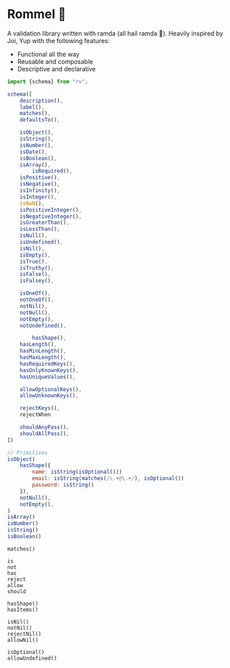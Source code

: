 # Rommel 🦊

A validation library written with ramda (all hail ramda 🙌). Heavily inspired by Joi, Yup with the following features:

- Functional all the way
- Reusable and composable
- Descriptive and declarative

```javascript
import {schema} from "rv";

schema([
  	description(),
  	label(),
  	matches(),
  	defaultsTo(),

  	isObject(),
  	isString(),
  	isNumber(),
  	isDate(),
  	isBoolean(),
  	isArray(),
		isRequired(),
  	isPositive(),
  	isNegative(),
  	isInfinity(),
  	isInteger(),
  	isNaN(),
  	isPositiveInteger(),
  	isNegativeInteger(),
  	isGreaterThan(),
  	isLessThan(),
  	isNull(),
  	isUndefined(),
  	isNil(),
  	isEmpty(),
  	isTrue(),
  	isTruthy(),
  	isFalse(),
  	isFalsey(),

  	isOneOf(),
  	notOneOf(),
  	notNil(),
  	notNull(),
  	notEmpty(),
  	notUndefined(),

		hasShape(),
  	hasLength(),
  	hasMinLength(),
  	hasMaxLength(),
  	hasRequiredKeys(),
  	hasOnlyKnownKeys(),
  	hasUniqueValues(),

  	allowOptionalKeys(),
  	allowUnknownKeys(),

	rejectKeys(),
  	rejectWhen

  	shouldAnyPass(),
  	shouldAllPass(),
])
```

```javascript
// Primitives
isObject(
	hasShape({
		name: isString(isOptional()))
		email: isString(matches(/\.+@\.+/), isOptional())
		password: isString()
	}),
	notNull(),
	notEmpty(),
)
isArray()
isNumber()
isString()
isBoolean()
```

```
matches()

is
not
has
reject
allow
should

hasShape()
hasItems()

isNil()
notNil()
rejectNil()
allowNil()

isOptional()
allowUndefined()
```

